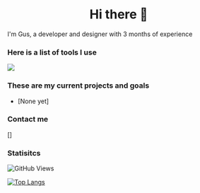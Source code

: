 <h1 align="center">Hi there 👋</h1>

I'm Gus, a developer and designer with 3 months of experience

### Here is a list of tools I use
![](https://skillicons.dev/icons?i=idea,vscode,java,css,html)

### These are my current projects and goals
* [None yet]

### Contact me
[]

### Statisitcs
![GitHub Views](https://komarev.com/ghpvc/?username=hobbyshop&color=AA80FF)

[![Top Langs](https://github-readme-stats.vercel.app/api/top-langs/?username=hobbyshop&layout=compact&theme=nightowl)](https://github.com/anuraghazra/github-readme-stats)
